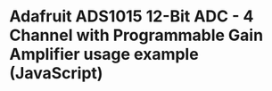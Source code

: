 # Adafruit ADS1015 12-Bit ADC - 4 Channel with Programmable Gain Amplifier usage example (JavaScript)
